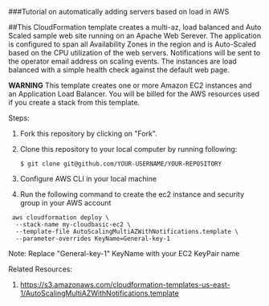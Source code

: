 ###Tutorial on automatically adding servers based on load in AWS

##This CloudFormation template creates a multi-az, load balanced and Auto Scaled sample web site running on an Apache Web Serever. The application is configured to span all Availability Zones in the region and is Auto-Scaled based on the CPU utilization of the web servers. Notifications will be sent to the operator email address on scaling events. The instances are load balanced with a simple health check against the default web page. 

**WARNING** This template creates one or more Amazon EC2 instances and an Application Load Balancer. You will be billed for the AWS resources used if you create a stack from this template. 


Steps:
1. Fork this repository by clicking on "Fork". 
2. Clone this repository to your local computer by running following:

   ```$ git clone git@github.com/YOUR-USERNAME/YOUR-REPOSITORY```
3. Configure AWS CLI in your local machine
4. Run the following command to create the ec2 instance and security group in your AWS account


```
 aws cloudformation deploy \
  --stack-name my-cloudbasic-ec2 \
  --template-file AutoScalingMultiAZWithNotifications.template \
  --parameter-overrides KeyName=General-key-1
  ```

  Note: Replace "General-key-1" KeyName with your EC2 KeyPair name


Related Resources: 
1. https://s3.amazonaws.com/cloudformation-templates-us-east-1/AutoScalingMultiAZWithNotifications.template

